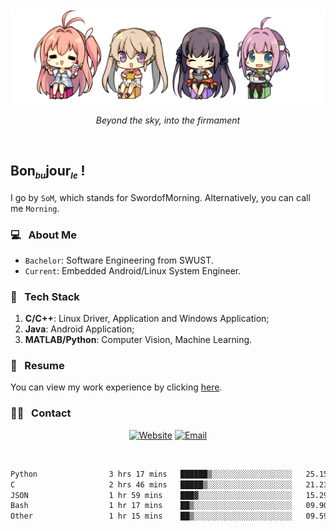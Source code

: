 <img src="./pic/Aokana.png">
<p align="center"><em>Beyond the sky, into the firmament</em></p>

<br/>

## Bon<sub><em><font size=2>bu</font></em></sub>jour<sub><em><font size=2>le</font></em></sub> !

I go by `SoM`, which stands for SwordofMorning. Alternatively, you can call me `Morning`.

### 💻 &nbsp; About Me

- `Bachelor`: Software Engineering from SWUST.
- `Current`: Embedded Android/Linux System Engineer.

### 🔧 &nbsp; Tech Stack

1. **C/C++**: Linux Driver, Application and Windows Application;
2. **Java**: Android Application;
3. **MATLAB/Python**: Computer Vision, Machine Learning.

### 📝 &nbsp; Resume

You can view my work experience by clicking <a href="https://swordofmorning.com/index.php/contact/">here</a>.

### 🤝🏻 &nbsp; Contact

<p align="center">
<a href="https://swordofmorning.com/"><img alt="Website" src="https://img.shields.io/badge/Website-swordofmorning.com-blue?style=flat-square&logo=google-chrome"></a>
<a href="mailto:master@xiaojintao.email
"><img alt="Email" src="https://img.shields.io/badge/Email-master@xiaojintao.email-blue?style=flat-square&logo=gmail"></a>
</p>

<br/>

<!--START_SECTION:waka-->

```txt
Python                3 hrs 17 mins   ██████▒░░░░░░░░░░░░░░░░░░   25.15 %
C                     2 hrs 46 mins   █████▒░░░░░░░░░░░░░░░░░░░   21.23 %
JSON                  1 hr 59 mins    ███▓░░░░░░░░░░░░░░░░░░░░░   15.29 %
Bash                  1 hr 17 mins    ██▒░░░░░░░░░░░░░░░░░░░░░░   09.90 %
Other                 1 hr 15 mins    ██▒░░░░░░░░░░░░░░░░░░░░░░   09.59 %
```

<!--END_SECTION:waka-->
